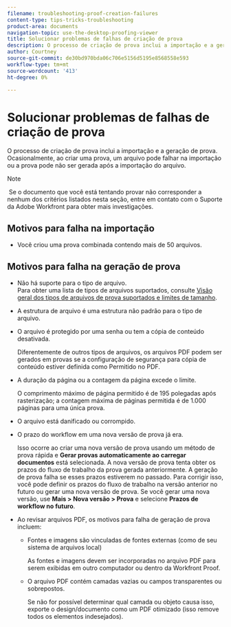 ```yaml
---
filename: troubleshooting-proof-creation-failures
content-type: tips-tricks-troubleshooting
product-area: documents
navigation-topic: use-the-desktop-proofing-viewer
title: Solucionar problemas de falhas de criação de prova
description: O processo de criação de prova inclui a importação e a geração de prova. Ocasionalmente, ao criar uma prova, um arquivo pode falhar na importação ou a prova pode não ser gerada após a importação do arquivo.
author: Courtney
source-git-commit: de30bd970bda06c706e5156d5195e8568558e593
workflow-type: tm+mt
source-wordcount: '413'
ht-degree: 0%

---
```



# Solucionar problemas de falhas de criação de prova

O processo de criação de prova inclui a importação e a geração de prova. Ocasionalmente, ao criar uma prova, um arquivo pode falhar na importação ou a prova pode não ser gerada após a importação do arquivo.

>[!NOTE]
>
> Se o documento que você está tentando provar não corresponder a nenhum dos critérios listados nesta seção, entre em contato com o Suporte da Adobe Workfront para obter mais investigações.

## Motivos para falha na importação

* Você criou uma prova combinada contendo mais de 50 arquivos.

## Motivos para falha na geração de prova

* Não há suporte para o tipo de arquivo.\
   Para obter uma lista de tipos de arquivos suportados, consulte [Visão geral dos tipos de arquivos de prova suportados e limites de tamanho](../../../review-and-approve-work/proofing/proofing-overview/supported-proofing-file-types.md).

* A estrutura de arquivo é uma estrutura não padrão para o tipo de arquivo.
* O arquivo é protegido por uma senha ou tem a cópia de conteúdo desativada.

   Diferentemente de outros tipos de arquivos, os arquivos PDF podem ser gerados em provas se a configuração de segurança para cópia de conteúdo estiver definida como Permitido no PDF.

* A duração da página ou a contagem da página excede o limite.

   O comprimento máximo de página permitido é de 195 polegadas após rasterização; a contagem máxima de páginas permitida é de 1.000 páginas para uma única prova.

* O arquivo está danificado ou corrompido.
* O prazo do workflow em uma nova versão de prova já era.

   Isso ocorre ao criar uma nova versão de prova usando um método de prova rápida e **Gerar provas automaticamente ao carregar documentos** está selecionada. A nova versão de prova tenta obter os prazos do fluxo de trabalho da prova gerada anteriormente. A geração de prova falha se esses prazos estiverem no passado. Para corrigir isso, você pode definir os prazos do fluxo de trabalho na versão anterior no futuro ou gerar uma nova versão de prova. Se você gerar uma nova versão, use **Mais > Nova versão > Prova** e selecione **Prazos de workflow no futuro**.

* Ao revisar arquivos PDF, os motivos para falha de geração de prova incluem:

   * Fontes e imagens são vinculadas de fontes externas (como de seu sistema de arquivos local)

      As fontes e imagens devem ser incorporadas no arquivo PDF para serem exibidas em outro computador ou dentro da Workfront Proof.

   * O arquivo PDF contém camadas vazias ou campos transparentes ou sobrepostos.

      Se não for possível determinar qual camada ou objeto causa isso, exporte o design/documento como um PDF otimizado (isso remove todos os elementos indesejados).

